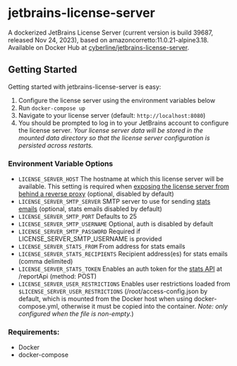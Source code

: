 # jetbrains-license-server
A dockerized JetBrains License Server (current version is build 39687, released Nov 24, 2023), based on amazoncorretto:11.0.21-alpine3.18. Available on Docker Hub at [cyberline/jetbrains-license-server](https://hub.docker.com/r/cyberline/jetbrains-license-server/).

## Getting Started
Getting started with jetbrains-license-server is easy:

1. Configure the license server using the environment variables below
2. Run `docker-compose up`
3. Navigate to your license server (default: `http://localhost:8080`)
4. You should be prompted to log in to your JetBrains account to configure the license server. *Your license server data will be stored in the mounted data directory so that the license server configuration is persisted across restarts.*

### Environment Variable Options
- `LICENSE_SERVER_HOST` The hostname at which this license server will be available. This setting is required when [exposing the license server from behind a reverse proxy](https://www.jetbrains.com/help/license_server/configuring_secure_connection.html) (optional, disabled by default)
- `LICENSE_SERVER_SMTP_SERVER` SMTP server to use for sending [stats emails](https://www.jetbrains.com/help/license_server/detailed_server_usage_statistics.html) (optional, stats emails disabled by default)
- `LICENSE_SERVER_SMTP_PORT` Defaults to 25
- `LICENSE_SERVER_SMTP_USERNAME` Optional, auth is disabled by default
- `LICENSE_SERVER_SMTP_PASSWORD` Required if LICENSE_SERVER_SMTP_USERNAME is provided
- `LICENSE_SERVER_STATS_FROM` From address for stats emails
- `LICENSE_SERVER_STATS_RECIPIENTS` Recipient address(es) for stats emails (comma delimited)
- `LICENSE_SERVER_STATS_TOKEN` Enables an auth token for the [stats API](https://www.jetbrains.com/help/license_server/detailed_server_usage_statistics.html) at /reportApi (method: POST)
- `LICENSE_SERVER_USER_RESTRICTIONS` Enables user restrictions loaded from `$LICENSE_SERVER_USER_RESTRICTIONS` (/root/access-config.json by default, which is mounted from the Docker host when using docker-compose.yml, otherwise it must be copied into the container. *Note: only configured when the file is non-empty.*)

### Requirements:
- Docker
- docker-compose

